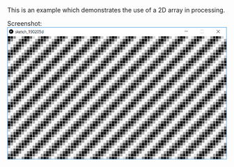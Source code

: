This is an example which demonstrates the use of a 2D array in processing.

Screenshot:  
![screenshot](oscillate.png)